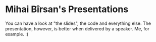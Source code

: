 Mihai Bîrsan's Presentations
============================

You can have a look at "the slides", the code and everything else. The presentation, however, is better when delivered by a speaker. Me, for example. :)
